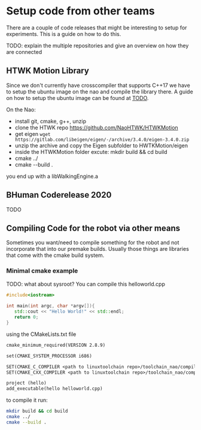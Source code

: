 # Setup code from other teams
There are a couple of code releases that might be interesting to setup for experiments. This is a guide on how to do this.

TODO: explain the multiple repositories and give an overview on how they are connected

## HTWK Motion Library
Since we don't currently have crosscompiler that supports C++17 we have to setup the ubuntu image on the nao and compile the library there. A guide on how to setup the ubuntu image can be found at [TODO](TODO).

On the Nao:  
- install git, cmake, g++, unzip  
- clone the HTWK repo https://github.com/NaoHTWK/HTWKMotion  
- get eigen `wget https://gitlab.com/libeigen/eigen/-/archive/3.4.0/eigen-3.4.0.zip`  
- unzip the archive and copy the Eigen subfolder to HWTKMotion/eigen
- inside the HTWKMotion folder excute: mkdir build && cd build
- cmake ../
- cmake --build .

you end up with a libWalkingEngine.a


## BHuman Coderelease 2020
TODO

## Compiling Code for the robot via other means
Sometimes you want/need to compile something for the robot and not incorporate that into our premake builds. Usually those things are libraries that come with the cmake build system.

### Minimal cmake example
TODO: what about sysroot?
You can compile this helloworld.cpp
```cpp
#include<iostream>
 
int main(int argc, char *argv[]){
   std::cout << "Hello World!" << std::endl;
   return 0;
}

```
using the CMakeLists.txt file
```CMakeLists.txt
cmake_minimum_required(VERSION 2.8.9)

set(CMAKE_SYSTEM_PROCESSOR i686)

SET(CMAKE_C_COMPILER <path to linuxtoolchain repo>/toolchain_nao/compiler/bin/i686-berlinunited-linux-gnu-gcc)
SET(CMAKE_CXX_COMPILER <path to linuxtoolchain repo>/toolchain_nao/compiler/bin/i686-berlinunited-linux-gnu-g++)

project (hello)
add_executable(hello helloworld.cpp)
```
to compile it run:
```bash
mkdir build && cd build
cmake ../
cmake --build .
```